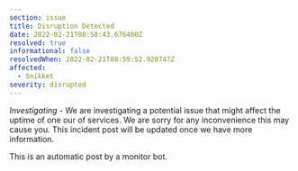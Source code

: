 ```yaml
---
section: issue
title: Disruption Detected
date: 2022-02-21T08:58:43.676400Z
resolved: true
informational: false
resolvedWhen: 2022-02-21T08:59:52.920747Z
affected:
  - Snikket
severity: disrupted
---
```

*Investigating* - We are investigating a potential issue that might affect the uptime of one our of services. We are sorry for any inconvenience this may cause you. This incident post will be updated once we have more information.

This is an automatic post by a monitor bot.
        
